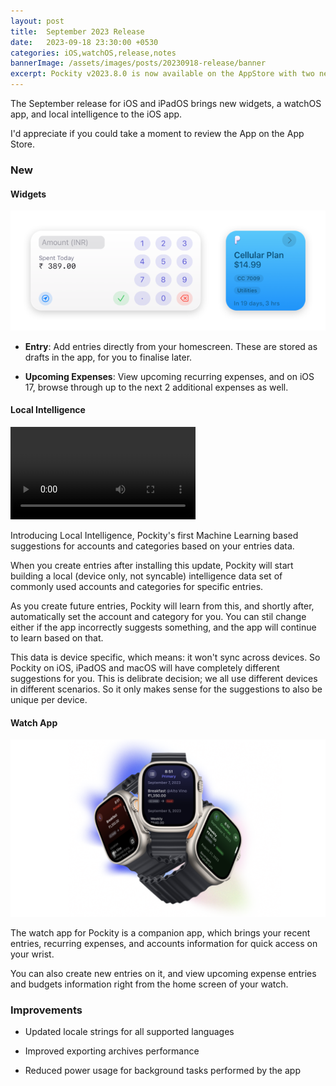```yaml
---
layout: post
title:  September 2023 Release 
date:   2023-09-18 23:30:00 +0530
categories: iOS,watchOS,release,notes
bannerImage: /assets/images/posts/20230918-release/banner
excerpt: Pockity v2023.8.0 is now available on the AppStore with two new widgets, a watchOS app and Local Intelligence.
---
```


The September release for iOS and iPadOS brings new widgets, a watchOS app, and local intelligence to the iOS app. 

I'd appreciate if you could take a moment to review the App on the App Store.

### New 

#### Widgets 

<picture>
  <img src="/assets/images/posts/20230918-release/widgets.png" srcset="/assets/images/posts/20230918-release/widgets@2x.png 2x, /assets/images/posts/20230918-release/widgets@3x.png 3x" alt="Pockity for macOS\’ UI showing the bulk editing menu options for changing the account on three entries." class="fit-height"/>
  <source media="(max-width: 600px) and (prefers-color-scheme: light)" srcset="/assets/images/posts/20230918-release/widgets-400w.png 1x, /assets/images/posts/20230918-release/widgets-800w.png 2x, /assets/images/posts/20230918-release/widgets-1600w.png 3x">
  <source media="(min-width: 601px) and (max-width: 800px) and (prefers-color-scheme: light)" srcset="/assets/images/posts/20230918-release/widgets-800w.png 1x, /assets/images/posts/20230918-release/widgets-1600w.png 2x, /assets/images/posts/20230918-release/widgets@3x.png 3x">
</picture>

- **Entry**: Add entries directly from your homescreen. These are stored as drafts in the app, for you to finalise later.

- **Upcoming Expenses**: View upcoming recurring expenses, and on iOS 17, browse through up to the next 2 additional expenses as well.

#### Local Intelligence 

<video controls width="296" class="ios-player">
  <source src="/assets/images/posts/20230918-release/localIntelligence.webm" type="video/webm" />
  <source src="/assets/images/posts/20230918-release/localIntelligence.m4v" type="video/mp4" />
</video>

Introducing Local Intelligence, Pockity's first Machine Learning based suggestions for accounts and categories based on your entries data. 

When you create entries after installing this update, Pockity will start building a local (device only, not syncable) intelligence data set of commonly used accounts and categories for specific entries. 

As you create future entries, Pockity will learn from this, and shortly after, automatically set the account and category for you. You can stil change either if the app incorrectly suggests something, and the app will continue to learn based on that. 

This data is device specific, which means: it won't sync across devices. So Pockity on iOS, iPadOS and macOS will have completely different suggestions for you. This is delibrate decision; we all use different devices in different scenarios. So it only makes sense for the suggestions to also be unique per device.

#### Watch App

<picture>
  <img src="/assets/images/posts/20230918-release/watch.png" srcset="/assets/images/posts/20230918-release/watch@2x.png 2x, /assets/images/posts/20230918-release/watch@3x.png 3x" alt="Pockity for macOS\’ UI showing the bulk editing menu options for changing the account on three entries." class="fit-height"/>
  <source media="(max-width: 600px) and (prefers-color-scheme: light)" srcset="/assets/images/posts/20230918-release//watch-400w.png 1x, /assets/images/posts/20230918-release//watch-800w.png 2x, /assets/images/posts/20230918-release//watch-1600w.png 3x">
  <source media="(min-width: 601px) and (max-width: 800px) and (prefers-color-scheme: light)" srcset="/assets/images/posts/20230918-release//watch-800w.png 1x, /assets/images/posts/20230918-release//watch-1600w.png 2x, /assets/images/posts/20230918-release//watch@3x.png 3x">
</picture>

The watch app for Pockity is a companion app, which brings your recent entries, recurring expenses, and accounts information for quick access on your wrist. 

You can also create new entries on it, and view upcoming expense entries and budgets information right from the home screen of your watch. 

### Improvements

- Updated locale strings for all supported languages

- Improved exporting archives performance

- Reduced power usage for background tasks performed by the app